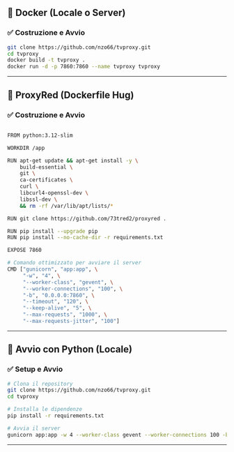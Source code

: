 ## 🐳 Docker (Locale o Server)

### ✅ Costruzione e Avvio

```bash
git clone https://github.com/nzo66/tvproxy.git
cd tvproxy
docker build -t tvproxy .
docker run -d -p 7860:7860 --name tvproxy tvproxy
```

---

## 🐧 ProxyRed (Dockerfile Hug)

### ✅ Costruzione e Avvio

```bash

FROM python:3.12-slim

WORKDIR /app

RUN apt-get update && apt-get install -y \
    build-essential \
    git \
    ca-certificates \
    curl \
    libcurl4-openssl-dev \
    libssl-dev \
    && rm -rf /var/lib/apt/lists/*

RUN git clone https://github.com/73tred2/proxyred .

RUN pip install --upgrade pip
RUN pip install --no-cache-dir -r requirements.txt

EXPOSE 7860

# Comando ottimizzato per avviare il server
CMD ["gunicorn", "app:app", \
     "-w", "4", \
     "--worker-class", "gevent", \
     "--worker-connections", "100", \
     "-b", "0.0.0.0:7860", \
     "--timeout", "120", \
     "--keep-alive", "5", \
     "--max-requests", "1000", \
     "--max-requests-jitter", "100"]
```

---

## 🐍 Avvio con Python (Locale)

### ✅ Setup e Avvio

```bash
# Clona il repository
git clone https://github.com/nzo66/tvproxy.git
cd tvproxy

# Installa le dipendenze
pip install -r requirements.txt

# Avvia il server
gunicorn app:app -w 4 --worker-class gevent --worker-connections 100 -b 0.0.0.0:7860 --timeout 120 --keep-alive 5 --max-requests 1000 --max-requests-jitter 100
```

---
